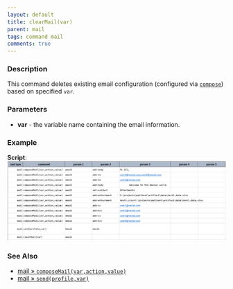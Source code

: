 ```yaml
---
layout: default
title: clearMail(var)
parent: mail
tags: command mail
comments: true
---
```


### Description
This command deletes existing email configuration (configured via [`compose`](composeMail(var,action,value))) based on 
specified `var`.


### Parameters
- **var** - the variable name containing the email information.


### Example
**Script**:<br/>
![](image/mail_02.png)


### See Also
- [mail &raquo; `composeMail(var,action,value)`](../mail/composeMail(var,action,value))
- [mail &raquo; `send(profile,var)`](../mail/send(profile,var))
